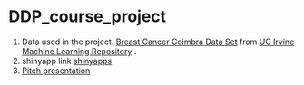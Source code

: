 # DDP_course_project
1. Data used in the project. [Breast Cancer Coimbra Data Set](https://archive.ics.uci.edu/ml/datasets/Breast+Cancer+Coimbra) from [UC Irvine Machine Learning Repository](https://archive.ics.uci.edu/ml/index.php) .
2. shinyapp link [shinyapps](https://venson.shinyapps.io/Breastcancer/?_ga=2.127263309.1540024655.1616291699-1834144672.1616291699)
3. [Pitch presentation](https://rpubs.com/venson/742496)
